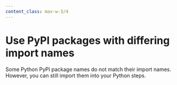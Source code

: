 ```yaml
---
content_class: max-w-3/4
---
```


# Use PyPI packages with differing import names

Some Python PyPI package names do not match their import names. However, you can still import them into your Python steps.


<PythonMappings />
